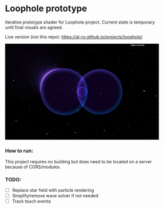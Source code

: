 # Loophole prototype

Iterative prototype shader for Loophole project. Current state is temporary until final visuals are agreed.

Live version (not this repo): https://al-ro.github.io/projects/loophole/

![Screenshot](screenshot.png)


### How to run:

This project requires no building but does need to be located on a server because of CORS/modules. 

### TODO:
- [ ] Replace star field with particle rendering
- [ ] Simplify/remove wave solver if not needed
- [ ] Track touch events
